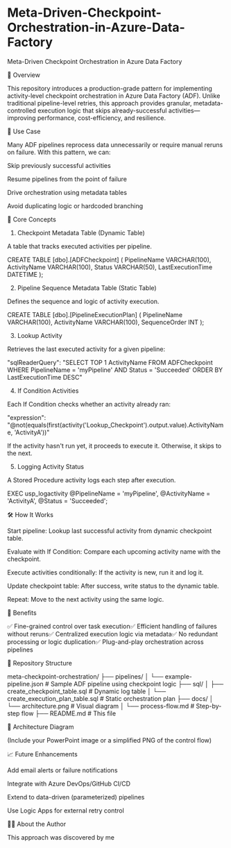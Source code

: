 # Meta-Driven-Checkpoint-Orchestration-in-Azure-Data-Factory

Meta-Driven Checkpoint Orchestration in Azure Data Factory

🚀 Overview

This repository introduces a production-grade pattern for implementing activity-level checkpoint orchestration in Azure Data Factory (ADF). Unlike traditional pipeline-level retries, this approach provides granular, metadata-controlled execution logic that skips already-successful activities—improving performance, cost-efficiency, and resilience.

🎯 Use Case

Many ADF pipelines reprocess data unnecessarily or require manual reruns on failure. With this pattern, we can:

Skip previously successful activities

Resume pipelines from the point of failure

Drive orchestration using metadata tables

Avoid duplicating logic or hardcoded branching

🧠 Core Concepts

1. Checkpoint Metadata Table (Dynamic Table)

A table that tracks executed activities per pipeline.

CREATE TABLE [dbo].[ADFCheckpoint] (
  PipelineName     VARCHAR(100),
  ActivityName     VARCHAR(100),
  Status           VARCHAR(50),
  LastExecutionTime DATETIME
);

2. Pipeline Sequence Metadata Table (Static Table)

Defines the sequence and logic of activity execution.

CREATE TABLE [dbo].[PipelineExecutionPlan] (
  PipelineName     VARCHAR(100),
  ActivityName     VARCHAR(100),
  SequenceOrder    INT
);

3. Lookup Activity

Retrieves the last executed activity for a given pipeline:

"sqlReaderQuery": "SELECT TOP 1 ActivityName FROM ADFCheckpoint WHERE PipelineName = 'myPipeline' AND Status = 'Succeeded' ORDER BY LastExecutionTime DESC"

4. If Condition Activities

Each If Condition checks whether an activity already ran:

"expression": "@not(equals(first(activity('Lookup_Checkpoint').output.value).ActivityName, 'ActivityA'))"

If the activity hasn't run yet, it proceeds to execute it. Otherwise, it skips to the next.

5. Logging Activity Status

A Stored Procedure activity logs each step after execution.

EXEC usp_logactivity @PipelineName = 'myPipeline', @ActivityName = 'ActivityA', @Status = 'Succeeded';

🛠️ How It Works

Start pipeline: Lookup last successful activity from dynamic checkpoint table.

Evaluate with If Condition: Compare each upcoming activity name with the checkpoint.

Execute activities conditionally: If the activity is new, run it and log it.

Update checkpoint table: After success, write status to the dynamic table.

Repeat: Move to the next activity using the same logic.

🧩 Benefits

✅ Fine-grained control over task execution✅ Efficient handling of failures without reruns✅ Centralized execution logic via metadata✅ No redundant processing or logic duplication✅ Plug-and-play orchestration across pipelines

📂 Repository Structure

meta-checkpoint-orchestration/
├── pipelines/
│   └── example-pipeline.json           # Sample ADF pipeline using checkpoint logic
├── sql/
│   ├── create_checkpoint_table.sql     # Dynamic log table
│   └── create_execution_plan_table.sql # Static orchestration plan
├── docs/
│   └── architecture.png                # Visual diagram
│   └── process-flow.md                 # Step-by-step flow
├── README.md                           # This file

📸 Architecture Diagram

(Include your PowerPoint image or a simplified PNG of the control flow)

📈 Future Enhancements

Add email alerts or failure notifications

Integrate with Azure DevOps/GitHub CI/CD

Extend to data-driven (parameterized) pipelines

Use Logic Apps for external retry control

🧑‍💼 About the Author

This approach was discovered by me
